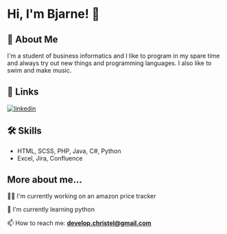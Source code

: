 
# Hi, I'm Bjarne! 👋

## 🚀 About Me
I'm a student of business informatics and I like to program in my spare time and always try out new things and programming languages.
I also like to swim and make music.

## 🔗 Links
[![linkedin](https://img.shields.io/badge/linkedin-0A66C2?style=for-the-badge&logo=linkedin&logoColor=white)](https://www.linkedin.com/bchristel)

## 🛠 Skills
- HTML, SCSS, PHP, Java, C#, Python  
- Excel, Jira, Confluence

## More about me...
👩‍💻 I'm currently working on an amazon price tracker

🧠 I'm currently learning python

📫 How to reach me: **develop.christel@gmail.com**
